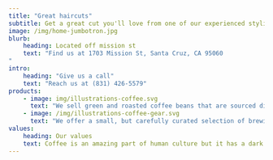 ```yaml
---
title: "Great haircuts"
subtitle: Get a great cut you'll love from one of our experienced stylists
image: /img/home-jumbotron.jpg
blurb:
    heading: Located off mission st
    text: "Find us at 1703 Mission St, Santa Cruz, CA 95060
"
intro:
    heading: "Give us a call"
    text: "Reach us at (831) 426-5579"
products:
    - image: img/illustrations-coffee.svg
      text: "We sell green and roasted coffee beans that are sourced directly from independent farmers and farm cooperatives. We’re proud to offer a variety of coffee beans grown with great care for the environment and local communities. Check our post or contact us directly for current availability."
    - image: /img/illustrations-coffee-gear.svg
      text: "We offer a small, but carefully curated selection of brewing gear and tools for every taste and experience level. No matter if you roast your own beans or just bought your first french press, you’ll find a gadget to fall in love with in our shop."
values:
    heading: Our values
    text: Coffee is an amazing part of human culture but it has a dark side too – one of colonialism and mindless abuse of natural resources and human lives. We want to turn this around and return the coffee trade to the drink’s exhilarating, empowering and unifying nature.
---
```


